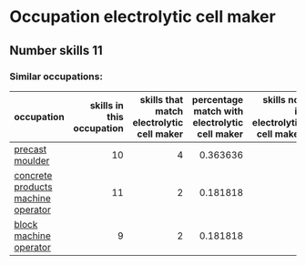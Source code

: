 # Occupation electrolytic cell maker
## Number skills 11
### Similar occupations:
| occupation                                                                  |   skills in this occupation |   skills that match electrolytic cell maker |   percentage match with electrolytic cell maker |   skills not in electrolytic cell maker |
|:----------------------------------------------------------------------------|----------------------------:|--------------------------------------------:|------------------------------------------------:|----------------------------------------:|
| [precast moulder](precast_moulder.md)                                       |                          10 |                                           4 |                                        0.363636 |                                       6 |
| [concrete products machine operator](concrete_products_machine_operator.md) |                          11 |                                           2 |                                        0.181818 |                                       9 |
| [block machine operator](block_machine_operator.md)                         |                           9 |                                           2 |                                        0.181818 |                                       7 |
